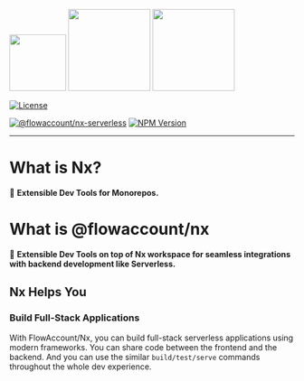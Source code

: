 <p float="left">
<img src="https://raw.githubusercontent.com/nrwl/nx/master/nx-logo.png" height="100">
<img src="https://angular.io/assets/images/logos/angular/angular.svg" height="145">
<!-- <img src="https://angular.io/generated/images/marketing/concept-icons/universal.png" height="120"> -->
<img src="https://miro.medium.com/max/900/1*dSqXPEWnNgUhEmCrjxRI4Q.png" height="145">
</p>

<div align="left">

[![License](https://img.shields.io/npm/l/@flowaccount/nx-serverless.svg?style=flat-square)]()

</div>

<div align="left">

[![@flowaccount/nx-serverless](https://img.shields.io/badge/%40flowaccount-nx--serverless-blue)](https://github.com/flowaccount/flowaccount-nx/tree/master/packages/serverless)
[![NPM Version](https://badge.fury.io/js/%40flowaccount%2Fnx-serverless.svg)](https://www.npmjs.com/@flowaccount/nx-serverless)

</div>

<hr>

# What is Nx?

🔎 **Extensible Dev Tools for Monorepos.**

# What is @flowaccount/nx

🔎 **Extensible Dev Tools on top of Nx workspace for seamless integrations with backend development like Serverless.**

## Nx Helps You

### Build Full-Stack Applications

With FlowAccount/Nx, you can build full-stack serverless applications using modern frameworks. You can share code between the frontend and the backend. And you can use the similar `build/test/serve` commands throughout the whole dev experience.

